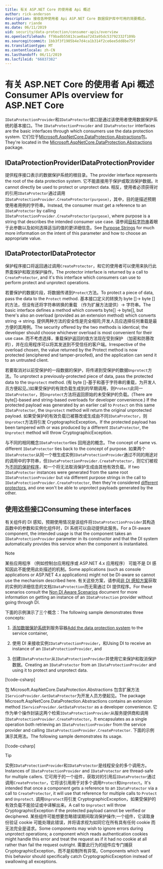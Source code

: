 ```yaml
---
title: 有关 ASP.NET Core 的使用者 Api 概述
author: rick-anderson
description: 接收各种使用者 Api ASP.NET Core 数据保护库中可用的简要概述。
ms.author: riande
ms.date: 06/11/2019
uid: security/data-protection/consumer-apis/overview
ms.openlocfilehash: ff9badb55813cae0aa72d3a95dc53792332f109b
ms.sourcegitcommit: 1bb3f3f1905b4e7d4ca1b314f2ce6ee5dd8be75f
ms.translationtype: MT
ms.contentlocale: zh-CN
ms.lasthandoff: 06/11/2019
ms.locfileid: "66837382"
---
```

# <a name="consumer-apis-overview-for-aspnet-core"></a><span data-ttu-id="a4a90-103">有关 ASP.NET Core 的使用者 Api 概述</span><span class="sxs-lookup"><span data-stu-id="a4a90-103">Consumer APIs overview for ASP.NET Core</span></span>

<span data-ttu-id="a4a90-104">`IDataProtectionProvider`和`IDataProtector`接口是通过该使用者使用数据保护系统的基本接口。</span><span class="sxs-lookup"><span data-stu-id="a4a90-104">The `IDataProtectionProvider` and `IDataProtector` interfaces are the basic interfaces through which consumers use the data protection system.</span></span> <span data-ttu-id="a4a90-105">它们位于[Microsoft.AspNetCore.DataProtection.Abstractions](https://www.nuget.org/packages/Microsoft.AspNetCore.DataProtection.Abstractions/)包。</span><span class="sxs-lookup"><span data-stu-id="a4a90-105">They're located in the [Microsoft.AspNetCore.DataProtection.Abstractions](https://www.nuget.org/packages/Microsoft.AspNetCore.DataProtection.Abstractions/) package.</span></span>

## <a name="idataprotectionprovider"></a><span data-ttu-id="a4a90-106">IDataProtectionProvider</span><span class="sxs-lookup"><span data-stu-id="a4a90-106">IDataProtectionProvider</span></span>

<span data-ttu-id="a4a90-107">提供程序接口表示的数据保护系统的根目录。</span><span class="sxs-lookup"><span data-stu-id="a4a90-107">The provider interface represents the root of the data protection system.</span></span> <span data-ttu-id="a4a90-108">它不能直接用于保护或取消保护数据。</span><span class="sxs-lookup"><span data-stu-id="a4a90-108">It cannot directly be used to protect or unprotect data.</span></span> <span data-ttu-id="a4a90-109">相反，使用者必须获得对的引用`IDataProtector`通过调用`IDataProtectionProvider.CreateProtector(purpose)`，其中，目的是描述预期使用者用例的字符串。</span><span class="sxs-lookup"><span data-stu-id="a4a90-109">Instead, the consumer must get a reference to an `IDataProtector` by calling `IDataProtectionProvider.CreateProtector(purpose)`, where purpose is a string that describes the intended consumer use case.</span></span> <span data-ttu-id="a4a90-110">请参阅[目标字符串](xref:security/data-protection/consumer-apis/purpose-strings)着眼于此参数以及如何选择适当的值的更详细信息。</span><span class="sxs-lookup"><span data-stu-id="a4a90-110">See [Purpose Strings](xref:security/data-protection/consumer-apis/purpose-strings) for much more information on the intent of this parameter and how to choose an appropriate value.</span></span>

## <a name="idataprotector"></a><span data-ttu-id="a4a90-111">IDataProtector</span><span class="sxs-lookup"><span data-stu-id="a4a90-111">IDataProtector</span></span>

<span data-ttu-id="a4a90-112">保护程序接口将返回通过调用`CreateProtector`，和它的使用者可以使用来执行此界面保护和取消保护操作。</span><span class="sxs-lookup"><span data-stu-id="a4a90-112">The protector interface is returned by a call to `CreateProtector`, and it's this interface which consumers can use to perform protect and unprotect operations.</span></span>

<span data-ttu-id="a4a90-113">若要保护的数据片段，将数据传递到`Protect`方法。</span><span class="sxs-lookup"><span data-stu-id="a4a90-113">To protect a piece of data, pass the data to the `Protect` method.</span></span> <span data-ttu-id="a4a90-114">基本接口定义的转换为 byte []-> byte [] 的方法，但没有还将字符串转换的重载 （作为扩展方法提供）-> 字符串。</span><span class="sxs-lookup"><span data-stu-id="a4a90-114">The basic interface defines a method which converts byte[] -> byte[], but there's also an overload (provided as an extension method) which converts string -> string.</span></span> <span data-ttu-id="a4a90-115">提供两种方法的安全性是完全相同;开发人员应选择任何重载是最方便的其用例。</span><span class="sxs-lookup"><span data-stu-id="a4a90-115">The security offered by the two methods is identical; the developer should choose whichever overload is most convenient for their use case.</span></span> <span data-ttu-id="a4a90-116">而不考虑选择，重载保护返回的值方法现在受到保护 （加密和防篡改的），并在应用程序可以将其发送到不受信任的客户端。</span><span class="sxs-lookup"><span data-stu-id="a4a90-116">Irrespective of the overload chosen, the value returned by the Protect method is now protected (enciphered and tamper-proofed), and the application can send it to an untrusted client.</span></span>

<span data-ttu-id="a4a90-117">若要取消对以前受保护的一段数据的保护，将传递到受保护的数据`Unprotect`方法。</span><span class="sxs-lookup"><span data-stu-id="a4a90-117">To unprotect a previously-protected piece of data, pass the protected data to the `Unprotect` method.</span></span> <span data-ttu-id="a4a90-118">(有 byte []-基于和基于字符串的重载，为开发人员方便起见。)如果受保护的有效负载生成到的早期调用，则`Protect`此同一`IDataProtector`，则`Unprotect`方法将返回原始的未受保护的负载。</span><span class="sxs-lookup"><span data-stu-id="a4a90-118">(There are byte[]-based and string-based overloads for developer convenience.) If the protected payload was generated by an earlier call to `Protect` on this same `IDataProtector`, the `Unprotect` method will return the original unprotected payload.</span></span> <span data-ttu-id="a4a90-119">如果受保护的有效负载已被篡改或生成由不同`IDataProtector`，则`Unprotect`方法将引发 CryptographicException。</span><span class="sxs-lookup"><span data-stu-id="a4a90-119">If the protected payload has been tampered with or was produced by a different `IDataProtector`, the `Unprotect` method will throw CryptographicException.</span></span>

<span data-ttu-id="a4a90-120">与不同的相同概念`IDataProtector`ties 回用途的概念。</span><span class="sxs-lookup"><span data-stu-id="a4a90-120">The concept of same vs. different `IDataProtector` ties back to the concept of purpose.</span></span> <span data-ttu-id="a4a90-121">如果两个`IDataProtector`从同一个根生成实例`IDataProtectionProvider`通过不同的用途对的调用中的字符串，但`IDataProtectionProvider.CreateProtector`，则它们被视为[不同的保护程序](xref:security/data-protection/consumer-apis/purpose-strings)，和一个将无法取消保护生成由其他有效负载。</span><span class="sxs-lookup"><span data-stu-id="a4a90-121">If two `IDataProtector` instances were generated from the same root `IDataProtectionProvider` but via different purpose strings in the call to `IDataProtectionProvider.CreateProtector`, then they're considered [different protectors](xref:security/data-protection/consumer-apis/purpose-strings), and one won't be able to unprotect payloads generated by the other.</span></span>

## <a name="consuming-these-interfaces"></a><span data-ttu-id="a4a90-122">使用这些接口</span><span class="sxs-lookup"><span data-stu-id="a4a90-122">Consuming these interfaces</span></span>

<span data-ttu-id="a4a90-123">有关组件的 DI 感知，预期使用情况是该组件将`IDataProtectionProvider`其构造函数中的参数和实例化组件时，DI 系统可以自动提供此服务。</span><span class="sxs-lookup"><span data-stu-id="a4a90-123">For a DI-aware component, the intended usage is that the component takes an `IDataProtectionProvider` parameter in its constructor and that the DI system automatically provides this service when the component is instantiated.</span></span>

> [!NOTE]
> <span data-ttu-id="a4a90-124">某些应用程序 （例如控制台应用程序或 ASP.NET 4.x 应用程序） 可能不是 DI 感知因此不能使用此处描述的机制。</span><span class="sxs-lookup"><span data-stu-id="a4a90-124">Some applications (such as console applications or ASP.NET 4.x applications) might not be DI-aware so cannot use the mechanism described here.</span></span> <span data-ttu-id="a4a90-125">有关这些方案，请参阅[非 DI 感知方案](xref:security/data-protection/configuration/non-di-scenarios)获取的实例的详细信息的文档`IDataProtection`而无需通过 DI 提供程序。</span><span class="sxs-lookup"><span data-stu-id="a4a90-125">For these scenarios consult the [Non DI Aware Scenarios](xref:security/data-protection/configuration/non-di-scenarios) document for more information on getting an instance of an `IDataProtection` provider without going through DI.</span></span>

<span data-ttu-id="a4a90-126">下面的示例演示了三个概念：</span><span class="sxs-lookup"><span data-stu-id="a4a90-126">The following sample demonstrates three concepts:</span></span>

1. <span data-ttu-id="a4a90-127">[添加数据保护系统](xref:security/data-protection/configuration/overview)到服务容器</span><span class="sxs-lookup"><span data-stu-id="a4a90-127">[Add the data protection system](xref:security/data-protection/configuration/overview) to the service container,</span></span>

2. <span data-ttu-id="a4a90-128">使用 DI 来接收实例`IDataProtectionProvider`，和</span><span class="sxs-lookup"><span data-stu-id="a4a90-128">Using DI to receive an instance of an `IDataProtectionProvider`, and</span></span>

3. <span data-ttu-id="a4a90-129">创建`IDataProtector`从`IDataProtectionProvider`并使用它来保护和取消保护数据。</span><span class="sxs-lookup"><span data-stu-id="a4a90-129">Creating an `IDataProtector` from an `IDataProtectionProvider` and using it to protect and unprotect data.</span></span>

[!code-csharp[](../using-data-protection/samples/protectunprotect.cs?highlight=26,34,35,36,37,38,39,40)]

<span data-ttu-id="a4a90-130">包 Microsoft.AspNetCore.DataProtection.Abstractions 包含扩展方法`IServiceProvider.GetDataProtector`为开发人员方便起见。</span><span class="sxs-lookup"><span data-stu-id="a4a90-130">The package Microsoft.AspNetCore.DataProtection.Abstractions contains an extension method `IServiceProvider.GetDataProtector` as a developer convenience.</span></span> <span data-ttu-id="a4a90-131">它作为单个操作封装这两个检索`IDataProtectionProvider`从服务提供商和调用`IDataProtectionProvider.CreateProtector`。</span><span class="sxs-lookup"><span data-stu-id="a4a90-131">It encapsulates as a single operation both retrieving an `IDataProtectionProvider` from the service provider and calling `IDataProtectionProvider.CreateProtector`.</span></span> <span data-ttu-id="a4a90-132">下面的示例演示其用法。</span><span class="sxs-lookup"><span data-stu-id="a4a90-132">The following sample demonstrates its usage.</span></span>

[!code-csharp[](./overview/samples/getdataprotector.cs?highlight=15)]

>[!TIP]
> <span data-ttu-id="a4a90-133">实例`IDataProtectionProvider`和`IDataProtector`是线程安全的多个调用方。</span><span class="sxs-lookup"><span data-stu-id="a4a90-133">Instances of `IDataProtectionProvider` and `IDataProtector` are thread-safe for multiple callers.</span></span> <span data-ttu-id="a4a90-134">它可用于的一个组件，获取对的引用后`IDataProtector`通过调用`CreateProtector`，它将该引用用于对多个调用`Protect`和`Unprotect`。</span><span class="sxs-lookup"><span data-stu-id="a4a90-134">It's intended that once a component gets a reference to an `IDataProtector` via a call to `CreateProtector`, it will use that reference for multiple calls to `Protect` and `Unprotect`.</span></span> <span data-ttu-id="a4a90-135">调用`Unprotect`将引发 CryptographicException，如果受保护的有效负载不能验证或中译解出来。</span><span class="sxs-lookup"><span data-stu-id="a4a90-135">A call to `Unprotect` will throw CryptographicException if the protected payload cannot be verified or deciphered.</span></span> <span data-ttu-id="a4a90-136">某些组件可能想要忽略错误期间取消保护操作;一个组件，它读取身份验证 cookie 可能处理此错误，并将请求视为如同它在所有具有任何 cookie 而无法完全是请求。</span><span class="sxs-lookup"><span data-stu-id="a4a90-136">Some components may wish to ignore errors during unprotect operations; a component which reads authentication cookies might handle this error and treat the request as if it had no cookie at all rather than fail the request outright.</span></span> <span data-ttu-id="a4a90-137">需要此行为的组件应专门捕获 CryptographicException，而不是抑制所有异常。</span><span class="sxs-lookup"><span data-stu-id="a4a90-137">Components which want this behavior should specifically catch CryptographicException instead of swallowing all exceptions.</span></span>
